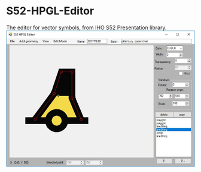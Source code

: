 # S52-HPGL-Editor

The editor for vector symbols, from IHO S52 Presentation library. 
![Screanshot](https://github.com/pavelpasha/S52-HPGL-Editor/blob/master/HPGL_Editor_screanshot.jpg?raw=true)
